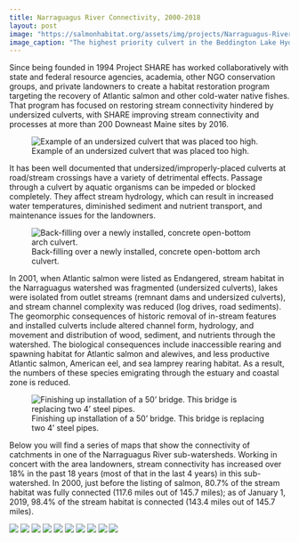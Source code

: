 ```yaml
---
title: Narraguagus River Connectivity, 2000-2018
layout: post
image: "https://salmonhabitat.org/assets/img/projects/Narraguagus-River/FP1.jpg"
image_caption: "The highest priority culvert in the Beddington Lake Hydrologic Unit, USFWS-MFRO Fish Priority 1."
---
```


Since being founded in 1994 Project SHARE has worked collaboratively with state and federal resource agencies, academia, other NGO conservation groups, and private landowners to create a habitat restoration program targeting the recovery of Atlantic salmon and other cold-water native fishes. That program has focused on restoring stream connectivity hindered by undersized culverts, with SHARE improving stream connectivity and processes at more than 200 Downeast Maine sites by 2016.  

<figure markdown="1">
<img src="/assets/img/projects/Narraguagus-River/FP6_Pre.jpg" alt="Example of an undersized culvert that was placed too high." title="Example of an undersized culvert that was placed too high.">
<figcaption>Example of an undersized culvert that was placed too high.</figcaption>
</figure>


It has been well documented that undersized/improperly-placed culverts at road/stream crossings have a variety of detrimental effects.  Passage through a culvert by aquatic organisms can be impeded or blocked completely.  They affect stream hydrology, which can result in increased water temperatures, diminished sediment and nutrient transport, and maintenance issues for the landowners.

<figure markdown="1">
<img src="/assets/img/projects/Narraguagus-River/DSCF2632.jpg" alt="Back-filling over a newly installed, concrete open-bottom arch culvert." title="Back-filling over a newly installed, concrete open-bottom arch culvert.">
<figcaption>Back-filling over a newly installed, concrete open-bottom arch culvert.</figcaption>
</figure>


In 2001, when Atlantic salmon were listed as Endangered, stream habitat in the Narraguagus watershed was fragmented (undersized culverts), lakes were isolated from outlet streams (remnant dams and undersized culverts), and stream channel complexity was reduced (log drives, road sediments).  The geomorphic consequences of historic removal of in-stream features and installed culverts include altered channel form, hydrology, and movement and distribution of wood, sediment, and nutrients through the watershed.  The biological consequences include inaccessible rearing and spawning habitat for Atlantic salmon and alewives, and less productive Atlantic salmon, American eel, and sea lamprey rearing habitat. As a result, the numbers of these species emigrating through the estuary and coastal zone is reduced.

<figure markdown="1">
<img src="/assets/img/projects/Narraguagus-River/DSCF2131.jpg" alt="Finishing up installation of a 50’ bridge.  This bridge is replacing two 4’ steel pipes." title="Finishing up installation of a 50’ bridge.  This bridge is replacing two 4’ steel pipes.">
<figcaption>Finishing up installation of a 50’ bridge.  This bridge is replacing two 4’ steel pipes.</figcaption>
</figure>

Below you will find a series of maps that show the connectivity of catchments in one of the Narraguagus River sub-watersheds.  Working in concert with the area landowners, stream connectivity has increased over 18% in the past 18 years (most of that in the last 4 years) in this sub-watershed.  In 2000, just before the listing of salmon, 80.7% of the stream habitat was fully connected (117.6 miles out of 145.7 miles); as of January 1, 2019, 98.4% of the stream habitat is connected (143.4 miles out of 145.7 miles).

![](/assets/img/projects/Narraguagus-River/2000_UNG_Conn.jpg)
![](/assets/img/projects/Narraguagus-River/2002_UNG_Conn.jpg)
![](/assets/img/projects/Narraguagus-River/2004_UNG_Conn.jpg)
![](/assets/img/projects/Narraguagus-River/2006_UNG_Conn.jpg)
![](/assets/img/projects/Narraguagus-River/2008_UNG_Conn.jpg)
![](/assets/img/projects/Narraguagus-River/2010_UNG_Conn.jpg)
![](/assets/img/projects/Narraguagus-River/2012_UNG_Conn.jpg)
![](/assets/img/projects/Narraguagus-River/2014_UNG_Conn.jpg)
![](/assets/img/projects/Narraguagus-River/2016_UNG_Conn.jpg)
![](/assets/img/projects/Narraguagus-River/2018_UNG_Conn.jpg)

